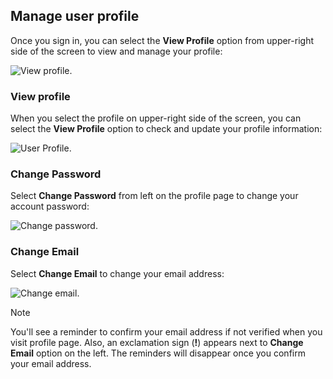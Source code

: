 ## Manage user profile

Once you sign in, you can select the **View Profile** option from upper-right side of the screen to view and manage your profile:

![View profile.](..\media\portal-user-signout.png)

### View profile

When you select the profile on upper-right side of the screen, you can select the **View Profile** option to check and update your profile information:

![User Profile.](..\media\portal-user-profile.png)

### Change Password

Select **Change Password** from left on the profile page to change your account password:

![Change password.](..\media\portal-user-change-password.png)

### Change Email

Select **Change Email** to change your email address:

![Change email.](..\media\portal-user-change-email.png)

> [!NOTE]
> You'll see a reminder to confirm your email address if not verified when you visit profile page. Also, an exclamation sign (**!**) appears next to **Change Email** option on the left. The reminders will disappear once you confirm your email address.
